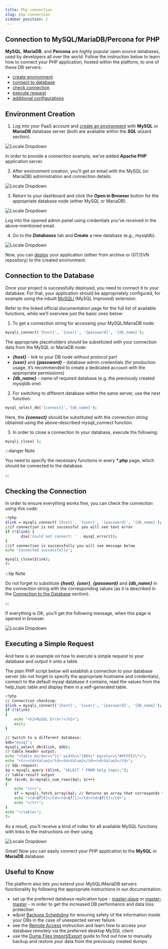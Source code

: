 ```yaml
---
title: Php connection
slug: php-connection
sidebar_position: 2
---
```


## Connection to MySQL/MariaDB/Percona for PHP

**MySQL**, **MariaDB**, and **Percona** are highly popular open source databases, used by developers all over the world. Follow the instruction below to learn how to connect your PHP application, hosted within the platform, to one of these DB servers:

- [create environment](/docs/Database/MySQL-MariaDB-Percona/Connection%20to%20Applications/PHP%20Connection#environment-creation)
- [connect to database](/docs/Database/MySQL-MariaDB-Percona/Connection%20to%20Applications/PHP%20Connection#connection-to-the-database)
- [check connection](/docs/Database/MySQL-MariaDB-Percona/Connection%20to%20Applications/PHP%20Connection#checking-the-connection)
- [execute request](/docs/Database/MySQL-MariaDB-Percona/Connection%20to%20Applications/PHP%20Connection#executing-a-simple-request)
- [additional configurations](/docs/Database/MySQL-MariaDB-Percona/Connection%20to%20Applications/PHP%20Connection#useful-to-know)

## Environment Creation

1. Log into your PaaS account and [create an environment](/docs/environment-management/setting-up-environment) with **MySQL** or **MariaDB** database server (both are available within the **_SQL_** wizard section).

<div style={{
    display:'flex',
    justifyContent: 'center',
    margin: '0 0 1rem 0'
}}>

![Locale Dropdown](./img/PHPConnection/01-create-php-mysql-environment.png)

</div>

In order to provide a connection example, we’ve added **Apache PHP** application server.

2. After environment creation, you’ll get an email with the MySQL (or MariaDB) administration and connection details:

<div style={{
    display:'flex',
    justifyContent: 'center',
    margin: '0 0 1rem 0'
}}>

![Locale Dropdown](./img/PHPConnection/02-email-mysql-node-connection.png)

</div>

3. Return to your dashboard and click the **Open in Browser** button for the appropriate database node (either MySQL or MariaDB).

<div style={{
    display:'flex',
    justifyContent: 'center',
    margin: '0 0 1rem 0'
}}>

![Locale Dropdown](./img/PHPConnection/03-mysql-node-open-in-browser-button.png)

</div>

Log into the opened admin panel using credentials you’ve received in the above-mentioned email.

4. Go to the **_Databases_** tab and **Create** a new database (e.g., mysqldb).

<div style={{
    display:'flex',
    justifyContent: 'center',
    margin: '0 0 1rem 0'
}}>

![Locale Dropdown](./img/PHPConnection/04-mysql-create-new-database.png)

</div>

Now, you can [deploy](/docs/QuickStart/Dashboard%20Guide) your application (either from archive or GIT/SVN repository) to the created environment.

## Connection to the Database

Once your project is successfully deployed, you need to connect it to your database. For that, your application should be appropriately configured, for example using the inbuilt [MySQLi](https://www.php.net/manual/en/book.mysqli.php) (MySQL Improved) extension.

Refer to the linked official documentation page for the full list of available functions, while we’ll overview just the basic ones below:

1. To get a connection string for accessing your MySQL/MariaDB node:

```bash
mysqli_connect('{host}', '{user}', '{password}', '{db_name}');
```

The appropriate placeholders should be substituted with your connection data from the MySQL or MariaDB node:

- **_{host}_** - link to your DB node without protocol part
- **_{user}_** and **_{password}_** - database admin credentials (for production usage, it’s recommended to create a dedicated account with the appropriate permissions)
- **_{db_name}_** - name of required database (e.g. the previously created mysqldb one)

2. For switching to different database within the same server, use the next function:

```bash
mysql_select_db('{connect}','{db_name}');
```

Here, the **_{connect}_** should be substituted with the connection string obtained using the above-described mysqli_connect function.

3. In order to close a connection to your database, execute the following:

```bash
mysqli_close( );
```

:::danger Note

You need to specify the necessary functions in every **\*.php** page, which should be connected to the database.

:::

## Checking the Connection

In order to ensure everything works fine, you can check the connection using this code:

```bash
<?php
$link = mysqli_connect('{host}', '{user}', '{password}', '{db_name}');
//if connection is not successful you will see text error
if (!$link) {
       die('Could not connect: ' . mysql_error());
}
//if connection is successfully you will see message below
echo 'Connected successfully';

mysqli_close($link);
?>
```

:::tip Note

Do not forget to substitute **_{host}_**, **_{user}_**, **_{password}_** and **_{db_name}_** in the connection string with the corresponding values (as it is described in the [Connection to the Database](/docs/Database/MySQL-MariaDB-Percona/Connection%20to%20Applications/PHP%20Connection#connection-to-the-database) section).

:::

If everything is OK, you’ll get the following message, when this page is opened in browser.

<div style={{
    display:'flex',
    justifyContent: 'center',
    margin: '0 0 1rem 0'
}}>

![Locale Dropdown](./img/PHPConnection/05-mysql-database-connected.png)

</div>

## Executing a Simple Request

And here is an example on how to execute a simple request to your database and output it onto a table.

The plain PHP script below will establish a connection to your database server (do not forget to specify the appropriate hostname and credentials), connect to the default mysql database it contains, read the values from the help_topic table and display them in a self-generated table.

```bash
<?php
// Connection checking:
$link = mysqli_connect('{host}', '{user}', '{password}', '{db_name}');
if (!$link)
{
    echo "<h2>MySQL Error!</h2>";
    exit;
}

// Switch to a different database:
$db="mysql";
mysqli_select_db($link, $db);
// table header output:
echo "<table border=\"1\" width=\"100%\" bgcolor=\"#FFFFE1\">";
echo "<tr><td>Value1</td><td>Value2</td><td>Value3</td>";
// SQL-request:
$q = mysqli_query ($link, "SELECT * FROM help_topic;");
// table-result output
for ($c=0; $c<mysqli_num_rows($q); $c++)
{
    echo "<tr>";
    $f = mysqli_fetch_array($q); // Returns an array that corresponds to the fetched row and moves the internal data pointer ahead.
    echo "<td>$f[0]</td><td>$f[1]</td><td>$f[5]</td>";
    echo "</tr>";
}
echo "</table>";
?>
```

As a result, you’ll receive a kind of index for all available MySQL functions with links to the instructions on their using.

<div style={{
    display:'flex',
    justifyContent: 'center',
    margin: '0 0 1rem 0'
}}>

![Locale Dropdown](./img/PHPConnection/06-database-connection-example-applicatiom.png)

</div>

Great! Now you can easily connect your PHP application to the **MySQL** or **MariaDB** database.

## Useful to Know

The platform also lets you extend your MySQL/MariaDB servers functionality by following the appropriate instructions in our documentation:

- set up the preferred database replication type - [master-slave](/docs/Database/MySQL-MariaDB-Percona/High%20Availability%20Cluster/Manual%20Primary-Secondary%20Replication#mysqlmariadbpercona-database-primary-secondary-replication) or [master-master](/docs/Database/MySQL-MariaDB-Percona/High%20Availability%20Cluster/Manual%20Multi-Primary%20Replication#multi-primary-replication-for-mysqlmariadbpercona) - in order to get the increased DB performance and data loss protection
- adjust [Backups Scheduling](/docs/Database/Database%20Hosting/Manual%20Database%20Backups#manual-database-backups) for ensuring safety of the information inside your DBs in the case of unexpected server failure
- see the [Remote Access](/docs/Database/MySQL-MariaDB-Percona/Remote%20Access#remote-access-to-mysqlmariadbpercona) instruction and learn how to access your database remotely via the preferred desktop MySQL client
- use the [Dump Files Import/Export](/docs/Database/MySQL-MariaDB-Percona/Dump%20Import-Export) guide to find out how to manually backup and restore your data from the previously created dumps
